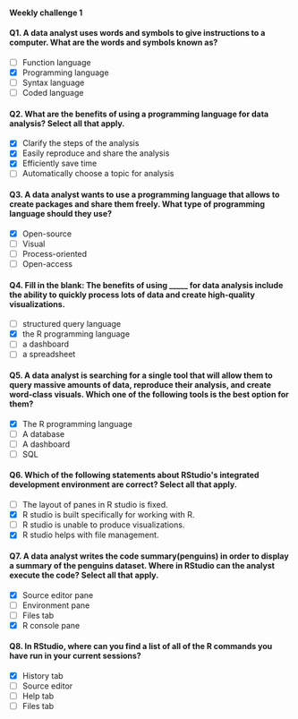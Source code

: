 #### Weekly challenge 1

#### Q1. A data analyst uses words and symbols to give instructions to a computer. What are the words and symbols known as?
- [ ] Function language 
- [x] Programming language
- [ ] Syntax language
- [ ] Coded language

#### Q2. What are the benefits of using a programming language for data analysis? Select all that apply.
- [x] Clarify the steps of the analysis 
- [x] Easily reproduce and share the analysis
- [x] Efficiently save time
- [ ] Automatically choose a topic for analysis

#### Q3. A data analyst wants to use a programming language that allows to create packages and share them freely. What type of programming language should they use?
- [x] Open-source
- [ ] Visual
- [ ] Process-oriented
- [ ] Open-access

#### Q4. Fill in the blank: The benefits of using _____ for data analysis include the ability to quickly process lots of data and create high-quality visualizations.
- [ ] structured query language
- [x] the R programming language
- [ ] a dashboard
- [ ] a spreadsheet

#### Q5. A data analyst is searching for a single tool that will allow them to query massive amounts of data, reproduce their analysis, and create word-class visuals. Which one of the following tools is the best option for them?
- [x] The R programming language
- [ ] A database
- [ ] A dashboard
- [ ] SQL

#### Q6. Which of the following statements about RStudio's integrated development environment are correct? Select all that apply.
- [ ] The layout of panes in R studio is fixed. 
- [x] R studio is built specifically for working with R.
- [ ] R studio is unable to produce visualizations. 
- [x] R studio helps with file management.

#### Q7. A data analyst writes the code summary(penguins) in order to display a summary of the penguins dataset. Where in RStudio can the analyst execute the code? Select all that apply.
- [x] Source editor pane
- [ ] Environment pane
- [ ] Files tab
- [x] R console pane

#### Q8. In RStudio, where can you find a list of all of the R commands you have run in your current sessions?
- [x] History tab
- [ ] Source editor
- [ ] Help tab
- [ ] Files tab

